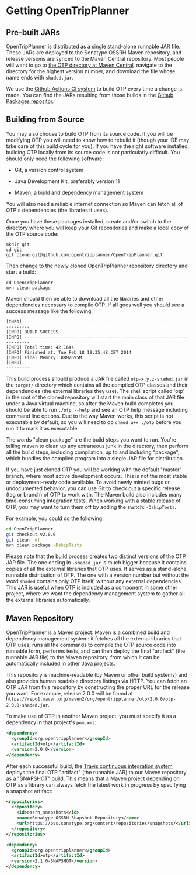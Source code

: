 # Getting OpenTripPlanner

## Pre-built JARs

OpenTripPlanner is distributed as a single stand-alone runnable JAR file. These JARs are deployed to the Sonatype OSSRH Maven repository, and release versions are synced to the Maven Central repository. Most people will want to go to [the OTP directory at Maven Central](https://repo1.maven.org/maven2/org/opentripplanner/otp/), navigate to the directory for the highest version number, and download the file whose name ends with `shaded.jar`.

We use the [Github Actions CI system](https://github.com/opentripplanner/OpenTripPlanner/actions) to build OTP every time a change is made. You can find the JARs resulting from those builds in the [Github Packages repositor](https://github.com/opentripplanner/OpenTripPlanner/packages/562174).

## Building from Source

You may also choose to build OTP from its source code. If you will be modifying OTP you will need to know how to rebuild
 it (though your IDE may take care of this build cycle for you). If you have the right software installed, 
 building OTP locally from its source code is not particularly difficult. You should only need the following software:

- Git, a version control system

- Java Development Kit, preferably version 11

- Maven, a build and dependency management system

You will also need a reliable internet connection so Maven can fetch all of OTP's dependencies (the libraries it uses). 

Once you have these packages installed, create and/or switch to the directory where you will keep your Git repositories and make a local copy of the OTP source code:

```shell
mkdir git
cd git
git clone git@github.com:opentripplanner/OpenTripPlanner.git
```

Then change to the newly cloned OpenTripPlanner repository directory and start a build:

```shell
cd OpenTripPlanner
mvn clean package
```
Maven should then be able to download all the libraries and other dependencies necessary to compile OTP. 
If all goes well you should see a success message like the following:

```
[INFO] ------------------------------------------------------------------------
[INFO] BUILD SUCCESS
[INFO] ------------------------------------------------------------------------
[INFO] Total time: 42.164s
[INFO] Finished at: Tue Feb 18 19:35:48 CET 2014
[INFO] Final Memory: 88M/695M
[INFO] ------------------------------------------------------------------------
```

This build process should produce a JAR file called `otp-x.y.z-shaded.jar` in the `target/` directory which contains
all the compiled OTP classes and their dependencies (the external libraries they use). The shell script called 'otp'
in the root of the cloned repository will
start the main class of that JAR file under a Java virtual machine, so after the Maven build completes you should be 
able to run `./otp --help` and see an OTP help message including command line options. Due to the way Maven works, this
script is not executable by default, so you will need to do `chmod u+x ./otp` before you run it to mark it as executable.

The words "clean package" are the build steps you want to run. You're telling maven to clean up any extraneous junk in
 the directory, then perform all the build steps, including compilation, up to and including "package",
 which bundles the compiled program into a single JAR file for distribution.
 
If you have just cloned OTP you will be working with the default "master" branch, where most active development occurs.
 This is not the most stable or deployment-ready code available. To avoid newly minted bugs or undocumented behavior,
 you can use Git to check out a specific release (tag or branch) of OTP to work with. The Maven build also includes 
 many time-consuming integration tests. When working with a stable release of OTP, 
 you may want to turn them off by adding the switch: `-DskipTests`.

For example, you could do the following:

```bash
cd OpenTripPlanner
git checkout v2.0.0
git clean -df
mvn clean package -DskipTests
```

Please note that the build process creates two distinct versions of the OTP JAR file. The one ending in `-shaded.jar`
is much bigger because it contains copies of all the external libraries that OTP uses.
It serves as a stand-alone runnable distribution of OTP. The one with a version number but without the word `shaded`
contains only OTP itself, without any external dependencies. This JAR is useful when OTP is included as a component in
some other project, where we want the dependency management system to gather all the external libraries automatically.


## Maven Repository

OpenTripPlanner is a Maven project. Maven is a combined build and dependency management system: it fetches
all the external libraries that OTP uses, runs all the commands to compile the OTP source code into runnable form,
performs tests, and can then deploy the final "artifact" (the runnable JAR file) to the Maven repository, from which it
can be automatically included in other Java projects.

This repository is machine-readable (by Maven or other build systems) and also provides human readable directory listings via HTTP. You can fetch an OTP JAR from this repository by constructing the proper URL for the release
you want. For example, release 2.0.0 will be found at `https://repo1.maven.org/maven2/org/opentripplanner/otp/2.0.0/otp-2.0.0-shaded.jar`.

To make use of OTP in another Maven project, you must specify it as a dependency in that project's `pom.xml`:

```XML
<dependency>
  <groupId>org.opentripplanner</groupId>
  <artifactId>otp</artifactId>
  <version>2.0.0</version>
</dependency>
```

After each successful build, the [Travis continuous integration system](https://travis-ci.org/opentripplanner/OpenTripPlanner) deploys the final OTP "artifact" (the runnable JAR) to our Maven repository as a "SNAPSHOT" build. This means that a Maven project depending on OTP as a library can always fetch the latest work in progress by specifying a snapshot artifact:

```XML
<repositories>
  <repository>
    <id>ossrh_snapshots</id>
    <name>Sonatype OSSRH Shapshot Repository</name>
    <url>https://oss.sonatype.org/content/repositories/snapshots/</url> 
  </repository>
</repositories>
```

```XML
<dependency>
  <groupId>org.opentripplanner</groupId>
  <artifactId>otp</artifactId>
  <version>2.1.0-SNAPSHOT</version>
</dependency>
```
